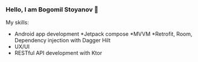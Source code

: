 ### Hello, I am Bogomil Stoyanov 👋

My skills:
*  Android app development
   *Jetpack compose
   *MVVM
   *Retrofit, Room, Dependency injection with Dagger Hilt
*  UX/UI
*  RESTful API development with Ktor

<!--
**Bogomil-Stoyanov/Bogomil-Stoyanov** is a ✨ _special_ ✨ repository because its `README.md` (this file) appears on your GitHub profile.

Here are some ideas to get you started:

- 🔭 I’m currently working on ...
- 🌱 I’m currently learning ...
- 👯 I’m looking to collaborate on ...
- 🤔 I’m looking for help with ...
- 💬 Ask me about ...
- 📫 How to reach me: ...
- 😄 Pronouns: ...
- ⚡ Fun fact: ...
-->
